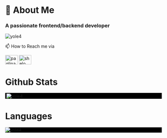 
  <h1 align="left">💫 About Me</h1>
<h3 align="left">A passionate frontend/backend developer</h3>

<span align="left"> <img src="https://komarev.com/ghpvc/?username=yole4&label=Profile%20views&color=0e75b6&style=flat" alt="yole4" /> </span>

📫 How to Reach me via
<p align="left">
<a href="https://www.linkedin.com/in/paglinawan-shelo-m-9b3261266" target="blank"><img align="center" src="https://raw.githubusercontent.com/rahuldkjain/github-profile-readme-generator/master/src/images/icons/Social/linked-in-alt.svg" alt="paglinawan shelo m." height="30" width="40" /></a>
<a href="https://www.facebook.com/eloy.paglinawan/" target="blank"><img align="center" src="https://raw.githubusercontent.com/rahuldkjain/github-profile-readme-generator/master/src/images/icons/Social/facebook.svg" alt="shelo mora paglinawan" height="30" width="40" /></a>
</p>

<h1>Github Stats</h1>
<p style="background-color: black;">&nbsp;<img align="center" src="https://github-readme-stats.vercel.app/api?username=yole4&show_icons=true&locale=en" alt="yole4" /></p>
<h1>Languages</h1>
<div style="background-color: black;">
    <p><img align="center" src="https://github-readme-stats.vercel.app/api/top-langs?username=yole4&show_icons=true&locale=en&layout=compact" alt="yole4" /></p>
</div>
